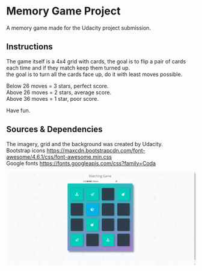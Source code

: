# Memory Game Project
A memory game made for the Udacity project submission.

## Instructions
The game itself is a 4x4 grid with cards, the goal is to flip a pair of cards each time and if they match keep them turned up.<br/>
the goal is to turn all the cards face up, do it with least moves possible.<br/>

Below 26 moves = 3 stars, perfect score.<br/>
Above 26 moves = 2 stars, average score.<br>
Above 36 moves = 1 star, poor score.<br/>

Have fun.

## Sources & Dependencies
The imagery, grid and the background was created by Udacity. <br/>
Bootstrap icons https://maxcdn.bootstrapcdn.com/font-awesome/4.6.1/css/font-awesome.min.css <br/>
Google fonts https://fonts.googleapis.com/css?family=Coda 


![Alt text](img/screenshot.png?raw=true "Game Screenshot")

